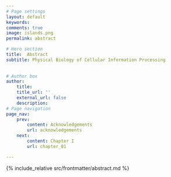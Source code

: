 ```yaml
---
# Page settings
layout: default
keywords:
comments: true
image: islands.png
permalink: abstract

# Hero section
title:  Abstract
subtitle: Physical Biology of Cellular Information Processing
    
    
# Author box
author:
    title:
    title_url: ''
    external_url: false
    description: 
# Page navigation
page_nav:
    prev:
        content: Acknowledgements
        url: acknowledgements
    next:
        content: Chapter I
        url: chapter_01

---
```


{% include_relative src/frontmatter/abstract.md %}
